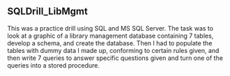 ## SQLDrill_LibMgmt
This was a practice drill using SQL and MS SQL Server. The task was to look at a graphic of a library management database containing 7 tables, develop a schema, and create the database. Then I had to populate the tables with dummy data I made up, conforming to certain rules given, and then write 7 queries to answer specific questions given and turn one of the queries into a stored procedure. 
